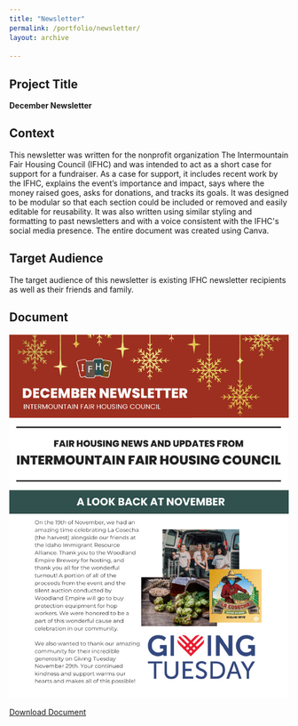 ```yaml
---
title: "Newsletter"
permalink: /portfolio/newsletter/
layout: archive

---
```


## Project Title

**December Newsletter**

## Context
This newsletter was written for the nonprofit organization The Intermountain Fair Housing Council (IFHC) and was intended to act as a short case for support for a fundraiser. As a case for support, it includes recent work by the IFHC, explains the event’s importance and impact, says where the money raised goes, asks for donations, and tracks its goals. It was designed to be modular so that each section could be included or removed and easily editable for reusability. It was also written using similar styling and formatting to past newsletters and with a voice consistent with the IFHC's social media presence. The entire document was created using Canva.

## Target Audience
The target audience of this newsletter is existing IFHC newsletter recipients as well as their friends and family.

## Document
![document preview](/assets/images/newsletter-1.jpg)

[Download Document](/assets/documents/FinalLongForm-Newsletter.pdf)
